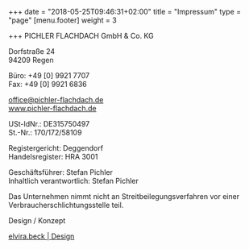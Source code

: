 +++
date = "2018-05-25T09:46:31+02:00"
title = "Impressum"
type = "page"
[menu.footer]
weight = 3

+++
PICHLER FLACHDACH GmbH & Co. KG

Dorfstraße 24  
94209 Regen

Büro: +49 \[0\] 9921 7707  
Fax: +49 \[0\] 9921 6836

office@pichler-flachdach.de  
www.pichler-flachdach.de

USt-IdNr.: DE315750497  
St.-Nr.: 170/172/58109

Registergericht: Deggendorf  
Handelsregister: HRA 3001

Geschäftsführer: Stefan Pichler  
Inhaltlich verantwortlich: Stefan Pichler

Das Unternehmen nimmt nicht an Streitbeilegungsverfahren vor einer Verbraucherschlichtungsstelle teil.

Design / Konzept

[elvira.beck | Design](https://elvirabeck-design.de)